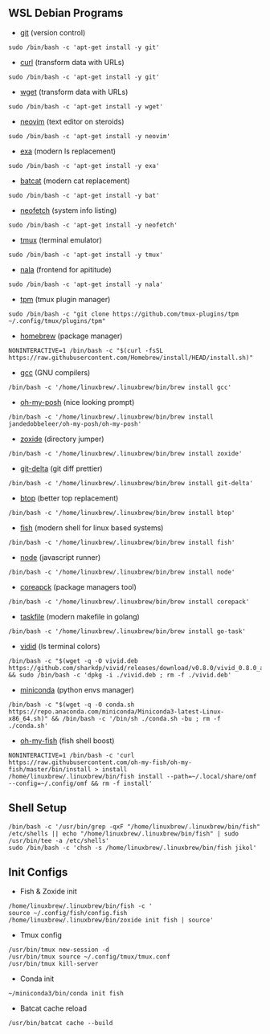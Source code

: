 ## WSL Debian Programs

- [git](https://git-scm.com/) (version control)
```
sudo /bin/bash -c 'apt-get install -y git'
```

- [curl](https://curl.se/) (transform data with URLs)
```
sudo /bin/bash -c 'apt-get install -y git'
```

- [wget](https://www.gnu.org/software/wget/) (transform data with URLs)
```
sudo /bin/bash -c 'apt-get install -y wget'
```

- [neovim](https://github.com/neovim/neovim/wiki/Installing-Neovim) (text editor on steroids)
```
sudo /bin/bash -c 'apt-get install -y neovim'
```

- [exa](https://the.exa.website/#installation) (modern ls replacement)
```
sudo /bin/bash -c 'apt-get install -y exa'
```

- [batcat](https://github.com/sharkdp/bat) (modern cat replacement)
```
sudo /bin/bash -c 'apt-get install -y bat'
```

- [neofetch](https://github.com/dylanaraps/neofetch) (system info listing)
```
sudo /bin/bash -c 'apt-get install -y neofetch'
```

- [tmux](https://github.com/tmux/tmux/wiki) (terminal emulator)
```
sudo /bin/bash -c 'apt-get install -y tmux'
```

- [nala](https://gitlab.com/volian/nala) (frontend for apititude)
```
sudo /bin/bash -c 'apt-get install -y nala'
```

- [tpm](https://github.com/tmux-plugins/tpm) (tmux plugin manager)
```
sudo /bin/bash -c "git clone https://github.com/tmux-plugins/tpm ~/.config/tmux/plugins/tpm"
```

- [homebrew](https://brew.sh/) (package manager)
```
NONINTERACTIVE=1 /bin/bash -c "$(curl -fsSL https://raw.githubusercontent.com/Homebrew/install/HEAD/install.sh)"
```

- [gcc](https://gcc.gnu.org/) (GNU compilers)
```
/bin/bash -c '/home/linuxbrew/.linuxbrew/bin/brew install gcc'
```

- [oh-my-posh](https://ohmyposh.dev/docs/installation/linux) (nice looking prompt)
```
/bin/bash -c '/home/linuxbrew/.linuxbrew/bin/brew install jandedobbeleer/oh-my-posh/oh-my-posh'
```

- [zoxide](https://github.com/ajeetdsouza/zoxide) (directory jumper)
```
/bin/bash -c '/home/linuxbrew/.linuxbrew/bin/brew install zoxide'
```

- [git-delta](https://github.com/dandavison/delta) (git diff prettier)
```
/bin/bash -c '/home/linuxbrew/.linuxbrew/bin/brew install git-delta'
```

- [btop](https://github.com/aristocratos/btop?tab=readme-ov-file#installation) (better top replacement)
```
/bin/bash -c '/home/linuxbrew/.linuxbrew/bin/brew install btop'
```

- [fish](https://fishshell.com/) (modern shell for linux based systems)
```
/bin/bash -c '/home/linuxbrew/.linuxbrew/bin/brew install fish'
```

- [node](https://nodejs.org/en) (javascript runner)
```
/bin/bash -c '/home/linuxbrew/.linuxbrew/bin/brew install node'
```

- [coreapck](https://nodejs.org/api/corepack.html) (package managers tool)
```
/bin/bash -c '/home/linuxbrew/.linuxbrew/bin/brew install corepack'
```

- [taskfile](https://taskfile.dev/installation/) (modern makefile in golang)
```
/bin/bash -c '/home/linuxbrew/.linuxbrew/bin/brew install go-task'
```

- [vidid](https://github.com/sharkdp/vivid) (ls terminal colors)
```
/bin/bash -c "$(wget -q -O vivid.deb https://github.com/sharkdp/vivid/releases/download/v0.8.0/vivid_0.8.0_amd64.deb)" && sudo /bin/bash -c 'dpkg -i ./vivid.deb ; rm -f ./vivid.deb'
```

- [miniconda](https://docs.conda.io/en/latest/miniconda.html#linux-installers) (python envs manager)
```
/bin/bash -c "$(wget -q -O conda.sh https://repo.anaconda.com/miniconda/Miniconda3-latest-Linux-x86_64.sh)" && /bin/bash -c '/bin/sh ./conda.sh -bu ; rm -f ./conda.sh'
```

- [oh-my-fish](https://github.com/oh-my-fish/oh-my-fish) (fish shell boost)
```
NONINTERACTIVE=1 /bin/bash -c 'curl https://raw.githubusercontent.com/oh-my-fish/oh-my-fish/master/bin/install > install
/home/linuxbrew/.linuxbrew/bin/fish install --path=~/.local/share/omf --config=~/.config/omf && rm -f install'
```

## Shell Setup

```
/bin/bash -c '/usr/bin/grep -qxF "/home/linuxbrew/.linuxbrew/bin/fish" /etc/shells || echo "/home/linuxbrew/.linuxbrew/bin/fish" | sudo /usr/bin/tee -a /etc/shells'
sudo /bin/bash -c 'chsh -s /home/linuxbrew/.linuxbrew/bin/fish jikol'
```

## Init Configs

- Fish & Zoxide init
```
/home/linuxbrew/.linuxbrew/bin/fish -c '
source ~/.config/fish/config.fish
/home/linuxbrew/.linuxbrew/bin/zoxide init fish | source'
```

- Tmux config
```
/usr/bin/tmux new-session -d
/usr/bin/tmux source ~/.config/tmux/tmux.conf
/usr/bin/tmux kill-server
```

- Conda init
```
~/miniconda3/bin/conda init fish
```

- Batcat cache reload
```
/usr/bin/batcat cache --build
```
